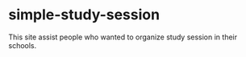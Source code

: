 # simple-study-session
This site assist people who wanted to organize study session in their schools.
